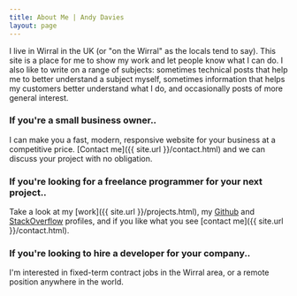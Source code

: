 ```yaml
---
title: About Me | Andy Davies
layout: page
---
```


I live in Wirral in the UK (or "on the Wirral" as the locals tend to say). This site is a place for me to show my work and let people know what I can do. I also like to write on a range of subjects: sometimes technical posts that help me to better understand a subject myself, sometimes information that helps my customers better understand what I do, and occasionally posts of more general interest.

### If you're a small business owner..

I can make you a fast, modern, responsive website for your business at a competitive price. [Contact me]({{ site.url }}/contact.html) and we can discuss your project with no obligation.

### If you're looking for a freelance programmer for your next project..

Take a look at my [work]({{ site.url }}/projects.html), my [Github](https://github.com/andavies) and [StackOverflow](http://stackoverflow.com/users/story/5794667) profiles, and if you like what you see [contact me]({{ site.url }}/contact.html).

### If you're looking to hire a developer for your company..

I'm interested in fixed-term contract jobs in the Wirral area, or a remote position anywhere in the world.